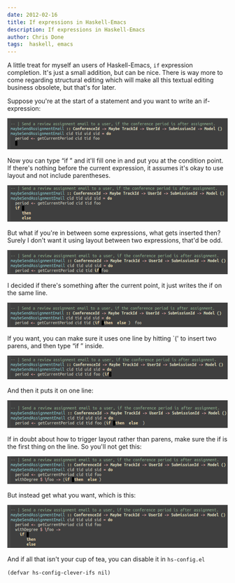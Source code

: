 ```yaml
---
date: 2012-02-16
title: If expressions in Haskell-Emacs
description: If expressions in Haskell-Emacs
author: Chris Done
tags:  haskell, emacs
---
```


A little treat for myself an users of Haskell-Emacs, `if` expression
completion. It's just a small addition, but can be nice. There is way
more to come regarding structural editing which will make all this
textual editing business obsolete, but that's for later.

Suppose you're at the start of a statement and you want to write an if-expression:

<p><img src="/images/if1.png"/></p>

Now you can type “if ” and it'll fill one in and put you at the
condition point. If there's nothing before the current expression, it
assumes it's okay to use layout and not include parentheses.

<p><img src="/images/if2.png"/></p>

But what if you're in between some expressions, what gets inserted
then? Surely I don't want it using layout between two expressions,
that'd be odd.

<p><img src="/images/if3.png"/></p>

I decided if there's something after the current point, it just writes
the if on the same line.

<p><img src="/images/if4.png"/></p>

If you want, you can make sure it uses one line by
hitting `(' to insert two parens, and then type “if ” inside.

<p><img src="/images/if6.png"/></p>

And then it puts it on one line:

<p><img src="/images/if7.png"/></p>

If in doubt about how to trigger layout rather than parens, make sure
the if is the first thing on the line. So you'll not get this:

<p><img src="/images/if8.png"/></p>

But instead get what you want, which is this:

<p><img src="/images/if9.png"/></p>

And if all that isn't your cup of tea, you can disable it in `hs-config.el`

    (defvar hs-config-clever-ifs nil)
